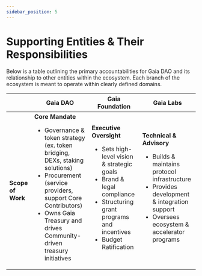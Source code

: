 ```yaml
---
sidebar_position: 5
---
```


# Supporting Entities & Their Responsibilities

Below is a table outlining the primary accountabilities for Gaia DAO and its relationship to other entities within the ecosystem. Each branch of the ecosystem is meant to operate within clearly defined domains.

| | **Gaia DAO** |**Gaia Foundation** | **Gaia Labs** |
| -------- | ------- | ------- | ------- |
| **Scope of Work** | **Core Mandate**  <ul><li> Governance & token strategy (ex. token bridging, DEXs, staking solutions)</li><li> Procurement (service providers, support Core Contributors)</li><li> Owns Gaia Treasury and drives Community-driven treasury initiatives</li>| **Executive Oversight**<ul><li> Sets high-level vision & strategic goals</li><li> Brand & legal compliance</li><li> Structuring grant programs and incentives</li><li> Budget Ratification</li> | **Technical & Advisory**<ul><li> Builds & maintains protocol infrastructure</li><li> Provides development & integration support</li><li> Oversees ecosystem & accelerator programs</li>
